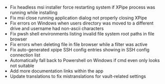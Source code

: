 - Fix headless msi installer force restarting system if XPipe process was running while installing
- Fix msi close running application dialog not properly closing XPipe
- Fix errors on Windows when users directory was moved to a different drive and username had non-ascii characters
- Fix pwsh shell environments listing invalid file system root paths in file browser
- Fix errors when deleting file in file browser while a filter was active
- Fix auto-generated xpipe SSH config entries showing in SSH config connection list
- Automatically fall back to Powershell on Windows if cmd even only looks not suitable
- Add more documentation links within the app
- Update translations to fix mistranslations for vault-related settings
